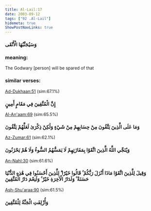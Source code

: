 ```yaml
---
title: Al-Lail:17
date: 2003-09-12
tags: ["92 .Al-Lail"]
hidemeta: true 
ShowPostNavLinks: true 
---
```

### وَسَيُجَنَّبُهَا الْأَتْقَى
### meaning: 
The Godwary [person] will be spared of that
### similar verses: 

[Ad-Dukhaan:51](/44/51) (sim:67.1%)

### إِنَّ الْمُتَّقِينَ فِي مَقَامٍ أَمِينٍ

[Al-An'aam:69](/6/69) (sim:65.5%)

### وَمَا عَلَى الَّذِينَ يَتَّقُونَ مِنْ حِسَابِهِمْ مِنْ شَيْءٍ وَلَٰكِنْ ذِكْرَىٰ لَعَلَّهُمْ يَتَّقُونَ

[Az-Zumar:61](/39/61) (sim:62.1%)

### وَيُنَجِّي اللَّهُ الَّذِينَ اتَّقَوْا بِمَفَازَتِهِمْ لَا يَمَسُّهُمُ السُّوءُ وَلَا هُمْ يَحْزَنُونَ

[An-Nahl:30](/16/30) (sim:61.6%)

### وَقِيلَ لِلَّذِينَ اتَّقَوْا مَاذَا أَنْزَلَ رَبُّكُمْ ۚ قَالُوا خَيْرًا ۗ لِلَّذِينَ أَحْسَنُوا فِي هَٰذِهِ الدُّنْيَا حَسَنَةٌ ۚ وَلَدَارُ الْآخِرَةِ خَيْرٌ ۚ وَلَنِعْمَ دَارُ الْمُتَّقِينَ

[Ash-Shu'araa:90](/26/90) (sim:61.5%)

### وَأُزْلِفَتِ الْجَنَّةُ لِلْمُتَّقِينَ
